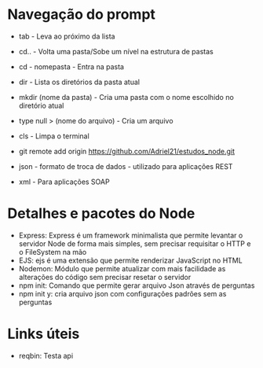 # Navegação do prompt
- tab - Leva ao próximo da lista
- cd.. - Volta uma pasta/Sobe um nível na estrutura de pastas
- cd - nomepasta - Entra na pasta
- dir - Lista os diretórios da pasta atual 
- mkdir (nome da pasta) - Cria uma pasta com o nome escolhido no diretório atual
- type null > (nome do arquivo) - Cria um arquivo
- cls - Limpa o terminal

- git remote add origin https://github.com/Adriel21/estudos_node.git

- json - formato de troca de dados - utilizado para aplicações REST
- xml - Para aplicações SOAP

# Detalhes e pacotes do Node
- Express: Express é um framework minimalista que permite levantar o servidor Node de forma mais simples, sem precisar requisitar o HTTP e o FileSystem na mão
- EJS: ejs é uma extensão que permite renderizar JavaScript no HTML
- Nodemon: Módulo que permite atualizar com mais facilidade as alterações do código sem precisar resetar o servidor
- npm init: Comando que permite gerar arquivo Json através de perguntas
- npm init y: cria arquivo json com configurações padrões sem as perguntas

# Links úteis
- reqbin: Testa api
